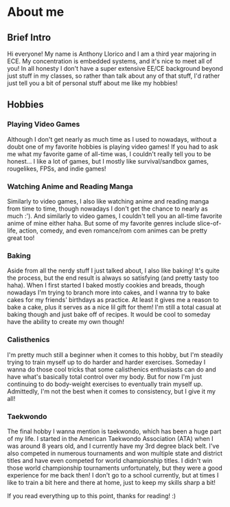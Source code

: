 # About me
## Brief Intro

Hi everyone! My name is Anthony Llorico and I am a third year majoring in ECE. My concentration is embedded systems, and it's nice to meet all of you! In all honesty I don't have a super extensive EE/CE background beyond just stuff in my classes, so rather than talk about any of that stuff, I'd rather just tell you a bit of personal stuff about me like my hobbies!

## Hobbies

### Playing Video Games 
Although I don't get nearly as much time as I used to nowadays, without a doubt one of my favorite hobbies is playing video games! If you had to ask me what my favorite game of all-time was, I couldn't really tell you to be honest... I like a lot of games, but I mostly like survival/sandbox games, rougelikes, FPSs, and indie games!

### Watching Anime and Reading Manga
Similarly to video games, I also like watching anime and reading manga from time to time, though nowadays I don't get the chance to nearly as much :'). And similarly to video games, I couldn't tell you an all-time favorite anime of mine either haha. But some of my favorite genres include slice-of-life, action, comedy, and even romance/rom com animes can be pretty great too!

### Baking
Aside from all the nerdy stuff I just talked about, I also like baking! It's quite the process, but the end result is always so satisfying (and pretty tasty too haha). When I first started I baked mostly cookies and breads, though nowadays I'm trying to branch more into cakes, and I wanna try to bake cakes for my friends' birthdays as practice. At least it gives me a reason to bake a cake, plus it serves as a nice lil gift for them! I'm still a total casual at baking though and just bake off of recipes. It would be cool to someday have the ability to create my own though!

### Calisthenics
I'm pretty much still a beginner when it comes to this hobby, but I'm steadily trying to train myself up to do harder and harder exercises. Someday I wanna do those cool tricks that some calisthenics enthusiasts can do and have what's basically total control over my body. But for now I'm just continuing to do body-weight exercises to eventually train myself up. Admittedly, I'm not the best when it comes to consistency, but I give it my all!

### Taekwondo
The final hobby I wanna mention is taekwondo, which has been a huge part of my life. I started in the American Taekwondo Association (ATA) when I was around 8 years old, and I currently have my 3rd degree black belt. I've also competed in numerous tournaments and won multiple state and district titles and have even competed for world championship titles. I didn't win those world championship tournaments unfortunately, but they were a good experience for me back then! I don't go to a school currently, but at times I like to train a bit here and there at home, just to keep my skills sharp a bit!

If you read everything up to this point, thanks for reading! :)